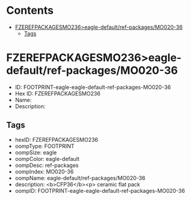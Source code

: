 



Contents
========

* [FZEREFPACKAGESMO236>eagle-default/ref-packages/MO020-36](#fzerefpackagesmo236eagle-defaultref-packagesmo020-36)
	* [Tags](#tags)

# FZEREFPACKAGESMO236>eagle-default/ref-packages/MO020-36

- ID: FOOTPRINT-eagle-eagle-default-ref-packages-MO020-36
- Hex ID: FZEREFPACKAGESMO236
- Name: 
- Description: 

## Tags

- hexID: FZEREFPACKAGESMO236
- oompType: FOOTPRINT
- oompSize: eagle
- oompColor: eagle-default
- oompDesc: ref-packages
- oompIndex: MO020-36
- oompName: eagle-default/ref-packages/MO020-36
- description: &lt;b&gt;CFP36&lt;/b&gt;&lt;p&gt;&#xD;
ceramic flat pack
- oompID: FOOTPRINT-eagle-eagle-default-ref-packages-MO020-36
